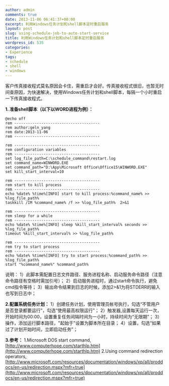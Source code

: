 ```yaml
---
author: admin
comments: true
date: 2013-11-06 06:41:37+00:00
excerpt: 利用Windows任务计划和shell脚本定时重启服务
layout: post
slug: using-schedule-job-to-auto-start-service
title: 利用Windows任务计划和shell脚本定时重启服务
wordpress_id: 535
categories:
- Experience
tags:
- schedule
- shell
- windows
---
```


客户传真接收程式莫名原因会卡住，需重启才会好。传真接收程式很旧，也暂无时间查原因，为快速解决，使用Windows任务计划和shell脚本，每隔一个小时重启一下传真接收程式。

**1. 准备shell脚本（以下以WORD进程为例）：**

    
    @echo off
    rem --------------------------------------
    rem author:geln_yang 
    rem date:2013-11-06
    rem --------------------------------------
    
    rem --------------------------------------
    rem configuration variables
    rem --------------------------------------
    set log_file_path=C:\schedule_command\restart.log
    set command_name=WINWORD.EXE
    set command_path="D:\App\Microsoft Office\Office15\WINWORD.EXE"
    set kill_start_interval=10
    
    rem --------------------------------------
    rem start to kill process
    rem --------------------------------------
    echo %date% %time%[INFO] start to kill process:%command_name% >> %log_file_path%
    taskkill /IM %command_name% /f >> %log_file_path%  2>&1
    
    rem --------------------------------------
    rem sleep for a while 
    rem --------------------------------------
    echo %date% %time%[INFO] sleep %kill_start_interval% seconds >> %log_file_path%
    timeout %kill_start_interval% >> %log_file_path%
    
    rem --------------------------------------
    rem try to start process
    rem --------------------------------------
    echo %date% %time%[INFO] try to start process:%command_path% >> %log_file_path%
    start "%command_name%" %command_path%
    

说明：
  1）此脚本需配置日志文件路径、服务进程名称、启动服务命令路径（注意命令路径有空格时需加引号）；
  2）启动服务进程时，通过start命令执行，避免cmd指令等待；
  3）输出命令结果到日志的时候，添加2>&1为将STDERR的输入也写到日志中；

**2.配置系统任务计划：**
  1）创建任务计划，使用管理员帐号执行，勾选“不管用户是否登录都要运行”，勾选“使用最高权限运行”；
  2）触发器,设置每天运行一次，开始时间为00:00，设置重复任务间隔时间为一小时，持续时间为“无限期”；
  3）操作，添加运行脚本路径，"起始于"设置为脚本所在目录；
  4）设置，勾选“如果过了计划开始时间，立即启动任务”；


**3.参考：**
1.Microsoft DOS start command, [http://www.computerhope.com/starthlp.htm](http://www.computerhope.com/starthlp.htm)
2.Using command redirection operators,[http://www.microsoft.com/resources/documentation/windows/xp/all/proddocs/en-us/redirection.mspx?mfr=true](http://www.microsoft.com/resources/documentation/windows/xp/all/proddocs/en-us/redirection.mspx?mfr=true)

